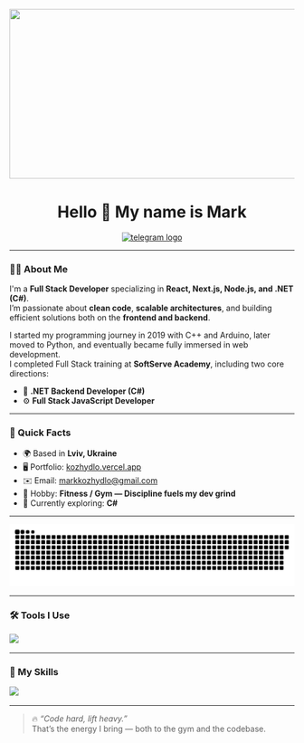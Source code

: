 <br clear="both">

<div align="center">
  <img height="300" width="600" src="https://user-images.githubusercontent.com/74038190/225813708-98b745f2-7d22-48cf-9150-083f1b00d6c9.gif" />
</div>

<h1 align="center">Hello 👋 My name is Mark</h1>

<div align="center">
  <a href="https://t.me/kozhydlo" target="_blank">
    <img src="https://img.shields.io/static/v1?message=Telegram&logo=telegram&label=&color=2CA5E0&logoColor=white&labelColor=&style=for-the-badge" height="25" alt="telegram logo" />
  </a>
</div>

---

### 👨‍💻 About Me

I'm a **Full Stack Developer** specializing in **React, Next.js, Node.js, and .NET (C#)**.  
I’m passionate about **clean code**, **scalable architectures**, and building efficient solutions both on the **frontend and backend**.

I started my programming journey in 2019 with C++ and Arduino, later moved to Python, and eventually became fully immersed in web development.  
I completed Full Stack training at **SoftServe Academy**, including two core directions:
- 🧠 **.NET Backend Developer (C#)**
- ⚙️ **Full Stack JavaScript Developer**

---

### 🎯 Quick Facts

- 🌍 Based in **Lviv, Ukraine**
- 🖥️ Portfolio: [kozhydlo.vercel.app](https://kozhydlo.vercel.app)
- ✉️ Email: [markkozhydlo@gmail.com](mailto:markkozhydlo@gmail.com)
- 💪 Hobby: **Fitness / Gym — Discipline fuels my dev grind**
- 🔭 Currently exploring: **C#**

---

<p align="center">
  <img width="600" src="assets/github-snake.svg" alt="snake" />
</p>

---

### 🛠 Tools I Use

<div align="left">
  <img src="https://skillicons.dev/icons?i=vscode,webstorm,windows,sublime,npm,yarn,obsidian,git" height="40" />
</div>

---

### 🧠 My Skills

<div align="left">
  <img src="https://skillicons.dev/icons?i=html,css,js,ts,react,next,nodejs,express,redux,vite,webpack,tailwind,sass,bootstrap,materialui,wordpress,cpp,py,arduino,dotnet,csharp,mongodb,postgresql,tensorflow,bash" height="40" />
</div>

---

> 🔥 *“Code hard, lift heavy.”*  
> That’s the energy I bring — both to the gym and the codebase.
